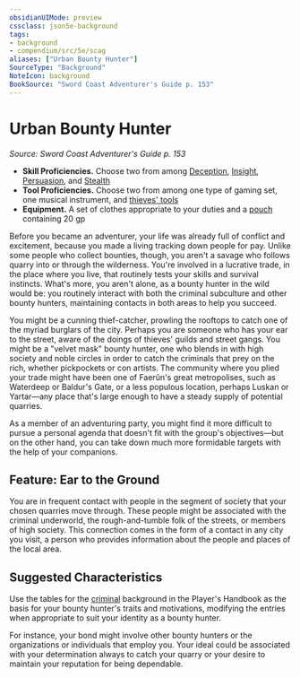 ```yaml
---
obsidianUIMode: preview
cssclass: json5e-background
tags:
- background
- compendium/src/5e/scag
aliases: ["Urban Bounty Hunter"]
SourceType: "Background"
NoteIcon: background
BookSource: "Sword Coast Adventurer's Guide p. 153"
---
```

# Urban Bounty Hunter
*Source: Sword Coast Adventurer's Guide p. 153*  

- **Skill Proficiencies.** Choose two from among [Deception](/2-Mechanics/CLI/rules/skills.md#Deception), [Insight](/2-Mechanics/CLI/rules/skills.md#Insight), [Persuasion](/2-Mechanics/CLI/rules/skills.md#Persuasion), and [Stealth](/2-Mechanics/CLI/rules/skills.md#Stealth)  
- **Tool Proficiencies.** Choose two from among one type of gaming set, one musical instrument, and [thieves' tools](/2-Mechanics/CLI/items/thieves-tools.md)  
- **Equipment.** A set of clothes appropriate to your duties and a [pouch](/2-Mechanics/CLI/items/pouch.md) containing 20 gp  

Before you became an adventurer, your life was already full of conflict and excitement, because you made a living tracking down people for pay. Unlike some people who collect bounties, though, you aren't a savage who follows quarry into or through the wilderness. You're involved in a lucrative trade, in the place where you live, that routinely tests your skills and survival instincts. What's more, you aren't alone, as a bounty hunter in the wild would be: you routinely interact with both the criminal subculture and other bounty hunters, maintaining contacts in both areas to help you succeed.

You might be a cunning thief-catcher, prowling the rooftops to catch one of the myriad burglars of the city. Perhaps you are someone who has your ear to the street, aware of the doings of thieves' guilds and street gangs. You might be a "velvet mask" bounty hunter, one who blends in with high society and noble circles in order to catch the criminals that prey on the rich, whether pickpockets or con artists. The community where you plied your trade might have been one of Faerûn's great metropolises, such as Waterdeep or Baldur's Gate, or a less populous location, perhaps Luskan or Yartar—any place that's large enough to have a steady supply of potential quarries.

As a member of an adventuring party, you might find it more difficult to pursue a personal agenda that doesn't fit with the group's objectives—but on the other hand, you can take down much more formidable targets with the help of your companions.

## Feature: Ear to the Ground

You are in frequent contact with people in the segment of society that your chosen quarries move through. These people might be associated with the criminal underworld, the rough-and-tumble folk of the streets, or members of high society. This connection comes in the form of a contact in any city you visit, a person who provides information about the people and places of the local area.

## Suggested Characteristics

Use the tables for the [criminal](/2-Mechanics/CLI/backgrounds/criminal.md) background in the Player's Handbook as the basis for your bounty hunter's traits and motivations, modifying the entries when appropriate to suit your identity as a bounty hunter.

For instance, your bond might involve other bounty hunters or the organizations or individuals that employ you. Your ideal could be associated with your determination always to catch your quarry or your desire to maintain your reputation for being dependable.
